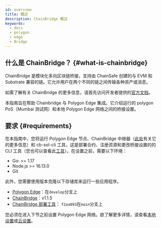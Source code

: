 ```yaml
---
id: overview
title: 概述
description: ChainBridge 概述
keywords:
  - docs
  - polygon
  - edge
  - Bridge
---
```


## 什么是 ChainBridge？ {#what-is-chainbridge}

ChainBridge 是模块化多向区块链桥接，支持由 ChainSafe 创建的与 EVM 和 Substrate 兼容的链。它允许用户在两个不同的链之间传输各种资产或消息。

如需了解有关 ChainBridge 的更多信息，请首先访问开发者提供的[官方文档](https://chainbridge.chainsafe.io/)。

本指南旨在帮助 Chainbridge 与 Polygon Edge 集成。它介绍运行的 polygon PoS（Mumbai 测试网）和本地 Polygon Edge 网络之间的桥接设置。

## 要求 {#requirements}

在本指南中，您将运行 Polygon Edge 节点、ChainBridge 中继器（[此处](/docs/edge/additional-features/chainbridge/definitions)有关它的更多信息）和 cb-sol-cli 工具，这是部署合约、注册资源和更改桥接设置的的 CLI 工具（您也可以查看此[工具](https://chainbridge.chainsafe.io/cli-options/#cli-options)）。在设置之前，需要以下环境：

* Go: >= 1.17
* Node.js >= 16.13.0
* Git


此外，您需要使用版本克隆以下存储库来运行一些应用程序。

* [Polygon Edge](https://github.com/0xPolygon/polygon-edge)：在`develop`分支上
* [ChainBridge](https://github.com/ChainSafe/ChainBridge)：v1.1.5
* [ChainBridge 部署工具](https://github.com/ChainSafe/chainbridge-deploy)： `f2aa093`在`main`分支上


您必须在进入下节之前设置 Polygon Edge 网络。欲了解更多详情，请查看[本地设置](/docs/edge/get-started/set-up-ibft-locally)或[云设置](/docs/edge/get-started/set-up-ibft-on-the-cloud)。